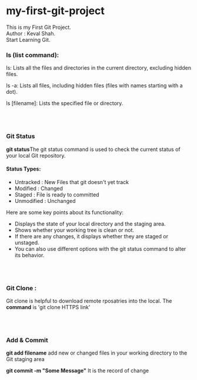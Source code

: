 # my-first-git-project

This is my First Git Project.
<br/>
Author : Keval Shah.
<br/>
Start Learning Git.
<br/>

<h3>ls (list command):</h3>
<p>ls: Lists all the files and directories in the current directory, excluding hidden files.</p>
<p>ls -a: Lists all files, including hidden files (files with names starting with a dot).</p>
<p>ls [filename]: Lists the specified file or directory.</p><br /><br />

<h3>Git Status</h3>
<p><b>git status</b>The git status command is used to check the current status of your local Git repository.</p>

<h4>Status Types:</h4>
<ul>
    <li>Untracked : New Files that git doesn't yet track</li>
    <li>Modified : Changed</li>
    <li>Staged : File is ready to committed</li>
    <li>Unmodified : Unchanged</li>
</ul>

<p> Here are some key points about its functionality:</p>
<ul>
    <li>Displays the state of your local directory and the staging area.</li>
    <li>Shows whether your working tree is clean or not.</li>
    <li>If there are any changes, it displays whether they are staged or unstaged.</li>
    <li>You can also use different options with the git status command to alter its behavior.</li>
</ul>
<br/><br/>

<h3>Git Clone : </h3>
<p>Git clone is helpful to download remote rposatries into the local. The <b>command</b> is 'git clone HTTPS link' </p>
<br /><br />

<h3>Add & Commit</h3>
<p><b>git add filename</b> add new or changed files in your working directory to the Git staging area</p>
<p><b>git commit -m "Some Message"</b> It is the record of change</p></br>
